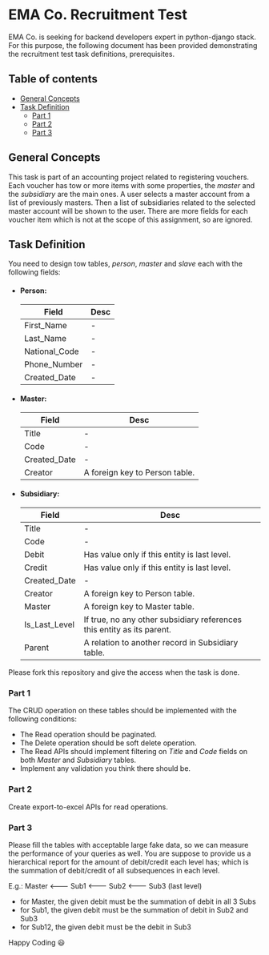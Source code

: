 # EMA Co. Recruitment Test <!-- omit in toc -->

EMA Co. is seeking for backend developers expert in python-django stack. For this purpose, the following document has been provided demonstrating the recruitment test task definitions, prerequisites.

## Table of contents <!-- omit in toc -->

- [General Concepts](#general-concepts)
- [Task Definition](#task-definition)
  - [Part 1](#part-1)
  - [Part 2](#part-2)
  - [Part 3](#part-3)


## General Concepts

This task is part of an accounting project related to registering vouchers. Each voucher has tow or more items with some properties, the *master* and the *subsidiary* are the main ones. A user selects a master account from a list of previously masters. Then a list of subsidiaries related to the selected master account will be shown to the user. There are more fields for each voucher item which is not at the scope of this assignment, so are ignored.

## Task Definition

You need to design tow tables, *person*, *master* and *slave* each with the following fields:
- #### Person:
  | Field         | Desc                           |
  | ------------- | ------------------------------ |
  | First_Name    | -                              |
  | Last_Name     | -                              |
  | National_Code | -                              |
  | Phone_Number  | -                              |
  | Created_Date  | -                              |

- #### Master:
  | Field | Desc |
  | -------------| ------------------------------ |
  | Title        | -                              |
  | Code         | -                              |
  | Created_Date | -                              |
  | Creator      | A foreign key to Person table. |

- #### Subsidiary:
  | Field | Desc |
  | ------------- | ---------------------------------------------------------------------- |
  | Title         | -                                                                      |
  | Code          | -                                                                      |
  | Debit         | Has value only if this entity is last level.                           |
  | Credit        | Has value only if this entity is last level.                           |
  | Created_Date  | -                                                                      |
  | Creator       | A foreign key to Person table.                                         |
  | Master        | A foreign key to Master table.                                         |
  | Is_Last_Level | If true, no any other subsidiary references this entity as its parent. |
  | Parent        | A relation to another record in Subsidiary table.                      |

Please fork this repository and give the access when the task is done.

### Part 1

The CRUD operation on these tables should be implemented with the following conditions:
- The Read operation should be paginated.
- The Delete operation should be soft delete operation.
- The Read APIs should implement filtering on *Title* and *Code* fields on both *Master* and *Subsidiary* tables.
- Implement any validation you think there should be.

### Part 2

Create export-to-excel APIs for read operations.

### Part 3

Please fill the tables with acceptable large fake data, so we can measure the performance of your queries as well. You are suppose to provide us a hierarchical report for the amount of debit/credit each level has; which is the summation of debit/credit of all subsequences in each level.

E.g.:
Master <--- Sub1 <--- Sub2 <--- Sub3 (last level)  
- for Master, the given debit must be the summation of debit in all 3 Subs  
- for Sub1, the given debit must be the summation of debit in Sub2 and Sub3  
- for Sub12, the given debit must be the debit in Sub3

Happy Coding :smiley:
